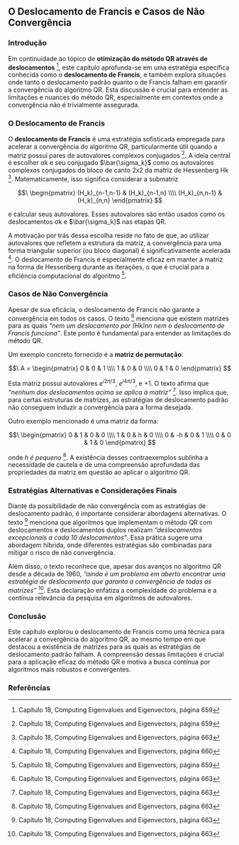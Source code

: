 ## O Deslocamento de Francis e Casos de Não Convergência

### Introdução
Em continuidade ao tópico de **otimização do método QR através de deslocamentos** [^659], este capítulo aprofunda-se em uma estratégia específica conhecida como o **deslocamento de Francis**, e também explora situações onde tanto o deslocamento padrão quanto o de Francis falham em garantir a convergência do algoritmo QR. Esta discussão é crucial para entender as limitações e nuances do método QR, especialmente em contextos onde a convergência não é trivialmente assegurada.

### O Deslocamento de Francis
O **deslocamento de Francis** é uma estratégia sofisticada empregada para acelerar a convergência do algoritmo QR, particularmente útil quando a matriz possui pares de autovalores complexos conjugados [^659]. A ideia central é escolher σk e seu conjugado $\bar{\sigma_k}$ como os autovalores complexos conjugados do bloco de canto 2x2 da matriz de Hessenberg Hk [^663]. Matematicamente, isso significa considerar a submatriz

$$\
\begin{pmatrix}
(H_k)_{n-1,n-1} & (H_k)_{n-1,n} \\\\
(H_k)_{n,n-1} & (H_k)_{n,n}
\end{pmatrix}
$$

e calcular seus autovalores. Esses autovalores são então usados como os deslocamentos σk e $\bar{\sigma_k}$ nas etapas QR.

A motivação por trás dessa escolha reside no fato de que, ao utilizar autovalores que refletem a estrutura da matriz, a convergência para uma forma triangular superior (ou bloco diagonal) é significativamente acelerada [^660]. O deslocamento de Francis é especialmente eficaz em manter a matriz na forma de Hessenberg durante as iterações, o que é crucial para a eficiência computacional do algoritmo [^659].

### Casos de Não Convergência
Apesar de sua eficácia, o deslocamento de Francis não garante a convergência em todos os casos. O texto [^663] menciona que existem matrizes para as quais *“nem um deslocamento por (Hk)nn nem o deslocamento de Francis funciona”*. Este ponto é fundamental para entender as limitações do método QR.

Um exemplo concreto fornecido é a **matriz de permutação**:

$$\
A = \begin{pmatrix}
0 & 0 & 1 \\\\
1 & 0 & 0 \\\\
0 & 1 & 0
\end{pmatrix}
$$

Esta matriz possui autovalores $e^{i2\pi/3}$, $e^{i4\pi/3}$, e +1. O texto afirma que *“nenhum dos deslocamentos acima se aplica à matriz”* [^663]. Isso implica que, para certas estruturas de matrizes, as estratégias de deslocamento padrão não conseguem induzir a convergência para a forma desejada.

Outro exemplo mencionado é uma matriz da forma:

$$\
\begin{pmatrix}
0 & 1 & 0 & 0 \\\\
1 & 0 & h & 0 \\\\
0 & -h & 0 & 1 \\\\
0 & 0 & 1 & 0
\end{pmatrix}
$$

onde *h é pequeno* [^663]. A existência desses contraexemplos sublinha a necessidade de cautela e de uma compreensão aprofundada das propriedades da matriz em questão ao aplicar o algoritmo QR.

### Estratégias Alternativas e Considerações Finais

Diante da possibilidade de não convergência com as estratégias de deslocamento padrão, é importante considerar abordagens alternativas. O texto [^663] menciona que algoritmos que implementam o método QR com deslocamentos e deslocamentos duplos realizam *“deslocamentos excepcionais a cada 10 deslocamentos”*. Essa prática sugere uma abordagem híbrida, onde diferentes estratégias são combinadas para mitigar o risco de não convergência.

Além disso, o texto reconhece que, apesar dos avanços no algoritmo QR desde a década de 1960, *“ainda é um problema em aberto encontrar uma estratégia de deslocamento que garanta a convergência de todas as matrizes”* [^663]. Esta declaração enfatiza a complexidade do problema e a contínua relevância da pesquisa em algoritmos de autovalores.

### Conclusão
Este capítulo explorou o deslocamento de Francis como uma técnica para acelerar a convergência do algoritmo QR, ao mesmo tempo em que destacou a existência de matrizes para as quais as estratégias de deslocamento padrão falham. A compreensão dessas limitações é crucial para a aplicação eficaz do método QR e motiva a busca contínua por algoritmos mais robustos e convergentes.
### Referências
[^659]: Capítulo 18, Computing Eigenvalues and Eigenvectors, página 659
[^660]: Capítulo 18, Computing Eigenvalues and Eigenvectors, página 660
[^663]: Capítulo 18, Computing Eigenvalues and Eigenvectors, página 663
<!-- END -->
